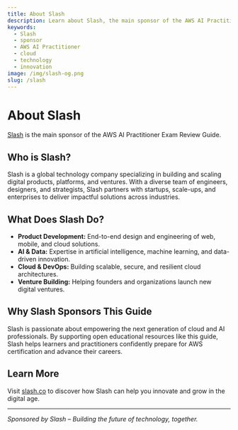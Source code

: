```yaml
---
title: About Slash
description: Learn about Slash, the main sponsor of the AWS AI Practitioner Exam Review Guide. Discover their mission, expertise, and how they empower innovation in the tech industry.
keywords:
  - Slash
  - sponsor
  - AWS AI Practitioner
  - cloud
  - technology
  - innovation
image: /img/slash-og.png
slug: /slash
---
```


# About Slash

[Slash](https://slash.co) is the main sponsor of the AWS AI Practitioner Exam Review Guide.

## Who is Slash?

Slash is a global technology company specializing in building and scaling digital products, platforms, and ventures. With a diverse team of engineers, designers, and strategists, Slash partners with startups, scale-ups, and enterprises to deliver impactful solutions across industries.

## What Does Slash Do?

- **Product Development:** End-to-end design and engineering of web, mobile, and cloud solutions.
- **AI & Data:** Expertise in artificial intelligence, machine learning, and data-driven innovation.
- **Cloud & DevOps:** Building scalable, secure, and resilient cloud architectures.
- **Venture Building:** Helping founders and organizations launch new digital ventures.

## Why Slash Sponsors This Guide

Slash is passionate about empowering the next generation of cloud and AI professionals. By supporting open educational resources like this guide, Slash helps learners and practitioners confidently prepare for AWS certification and advance their careers.

## Learn More

Visit [slash.co](https://slash.co) to discover how Slash can help you innovate and grow in the digital age.

---

*Sponsored by Slash – Building the future of technology, together.*
